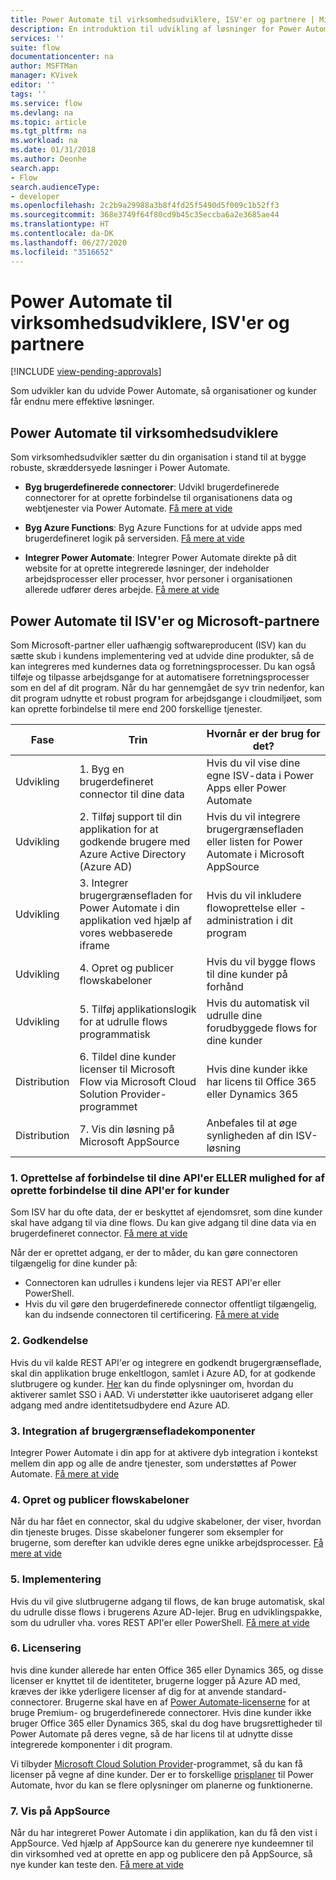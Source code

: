 ```yaml
---
title: Power Automate til virksomhedsudviklere, ISV'er og partnere | Microsoft Docs
description: En introduktion til udvikling af løsninger for Power Automate.
services: ''
suite: flow
documentationcenter: na
author: MSFTMan
manager: KVivek
editor: ''
tags: ''
ms.service: flow
ms.devlang: na
ms.topic: article
ms.tgt_pltfrm: na
ms.workload: na
ms.date: 01/31/2018
ms.author: Deonhe
search.app:
- Flow
search.audienceType:
- developer
ms.openlocfilehash: 2c2b9a29988a3b8f4fd25f5490d5f009c1b52ff3
ms.sourcegitcommit: 368e3749f64f80cd9b45c35eccba6a2e3685ae44
ms.translationtype: HT
ms.contentlocale: da-DK
ms.lasthandoff: 06/27/2020
ms.locfileid: "3516652"
---
```

# <a name="power-automate-for-enterprise-developers-isvs-and-partners"></a>Power Automate til virksomhedsudviklere, ISV'er og partnere
[!INCLUDE [view-pending-approvals](../includes/cc-rebrand.md)]

Som udvikler kan du udvide Power Automate, så organisationer og kunder får endnu mere effektive løsninger.

## <a name="power-automate-for-enterprise-developers"></a>Power Automate til virksomhedsudviklere

Som virksomhedsudvikler sætter du din organisation i stand til at bygge robuste, skræddersyede løsninger i Power Automate.

- **Byg brugerdefinerede connectorer**: Udvikl brugerdefinerede connectorer for at oprette forbindelse til organisationens data og webtjenester via Power Automate. [Få mere at vide](https://docs.microsoft.com/connectors/custom-connectors/)

- **Byg Azure Functions**: Byg Azure Functions for at udvide apps med brugerdefineret logik på serversiden. [Få mere at vide](/azure/azure-functions/app-service-export-api-to-powerapps-and-flow)

- **Integrer Power Automate**: Integrer Power Automate direkte på dit website for at oprette integrerede løsninger, der indeholder arbejdsprocesser eller processer, hvor personer i organisationen allerede udfører deres arbejde. [Få mere at vide](embed-flow-dev.md)

## <a name="power-automate-for-isvs-and-microsoft-partners"></a>Power Automate til ISV'er og Microsoft-partnere

Som Microsoft-partner eller uafhængig softwareproducent (ISV) kan du sætte skub i kundens implementering ved at udvide dine produkter, så de kan integreres med kundernes data og forretningsprocesser. Du kan også tilføje og tilpasse arbejdsgange for at automatisere forretningsprocesser som en del af dit program. Når du har gennemgået de syv trin nedenfor, kan dit program udnytte et robust program for arbejdsgange i cloudmiljøet, som kan oprette forbindelse til mere end 200 forskellige tjenester.

| Fase | Trin | Hvornår er der brug for det? |
| --- | --- | --- |
| Udvikling | 1. Byg en brugerdefineret connector til dine data | Hvis du vil vise dine egne ISV-data i Power Apps eller Power Automate |
| Udvikling | 2. Tilføj support til din applikation for at godkende brugere med Azure Active Directory (Azure AD) | Hvis du vil integrere brugergrænsefladen eller listen for Power Automate i Microsoft AppSource | 
| Udvikling | 3. Integrer brugergrænsefladen for Power Automate i din applikation ved hjælp af vores webbaserede iframe | Hvis du vil inkludere flowoprettelse eller -administration i dit program | 
| Udvikling | 4. Opret og publicer flowskabeloner | Hvis du vil bygge flows til dine kunder på forhånd | 
| Udvikling | 5. Tilføj applikationslogik for at udrulle flows programmatisk | Hvis du automatisk vil udrulle dine forudbyggede flows for dine kunder | 
| Distribution | 6. Tildel dine kunder licenser til Microsoft Flow via Microsoft Cloud Solution Provider-programmet | Hvis dine kunder ikke har licens til Office 365 eller Dynamics 365 |
| Distribution | 7. Vis din løsning på Microsoft AppSource | Anbefales til at øge synligheden af din ISV-løsning |

### <a name="1-connecting-to-your-apis-or-enabling-customers-to-connect-to-your-apis"></a>1. Oprettelse af forbindelse til dine API'er ELLER mulighed for af oprette forbindelse til dine API'er for kunder

Som ISV har du ofte data, der er beskyttet af ejendomsret, som dine kunder skal have adgang til via dine flows. Du kan give adgang til dine data via en brugerdefineret connector. [Få mere at vide](https://docs.microsoft.com/connectors/custom-connectors/)

Når der er oprettet adgang, er der to måder, du kan gøre connectoren tilgængelig for dine kunder på:
- Connectoren kan udrulles i kundens lejer via REST API'er eller PowerShell.
- Hvis du vil gøre den brugerdefinerede connector offentligt tilgængelig, kan du indsende connectoren til certificering. [Få mere at vide](https://docs.microsoft.com/connectors/custom-connectors/submit-certification)

### <a name="2-authentication"></a>2. Godkendelse 

Hvis du vil kalde REST API'er og integrere en godkendt brugergrænseflade, skal din applikation bruge enkeltlogon, samlet i Azure AD, for at godkende slutbrugere og kunder. [Her](https://identity.microsoft.com/) kan du finde oplysninger om, hvordan du aktiverer samlet SSO i AAD. Vi understøtter ikke uautoriseret adgang eller adgang med andre identitetsudbydere end Azure AD. 

### <a name="3-embedding-ui-components"></a>3. Integration af brugergrænsefladekomponenter

Integrer Power Automate i din app for at aktivere dyb integration i kontekst mellem din app og alle de andre tjenester, som understøttes af Power Automate. [Få mere at vide](embed-flow-dev.md)

### <a name="4-create-and-publish-flow-templates"></a>4. Opret og publicer flowskabeloner

Når du har fået en connector, skal du udgive skabeloner, der viser, hvordan din tjeneste bruges. Disse skabeloner fungerer som eksempler for brugerne, som derefter kan udvikle deres egne unikke arbejdsprocesser. [Få mere at vide](../publish-a-template.md)

### <a name="5-deployment"></a>5. Implementering

Hvis du vil give slutbrugerne adgang til flows, de kan bruge automatisk, skal du udrulle disse flows i brugerens Azure AD-lejer. Brug en udviklingspakke, som du udruller vha. vores REST API'er eller PowerShell. [Få mere at vide](https://docs.microsoft.com/powerapps/export-import-packages)

### <a name="6-licensing"></a>6. Licensering

hvis dine kunder allerede har enten Office 365 eller Dynamics 365, og disse licenser er knyttet til de identiteter, brugerne logger på Azure AD med, kræves der ikke yderligere licenser af dig for at anvende standard-connectorer. Brugerne skal have en af [Power Automate-licenserne](https://preview.flow.microsoft.com/pricing/) for at bruge Premium- og brugerdefinerede connectorer. Hvis dine kunder ikke bruger Office 365 eller Dynamics 365, skal du dog have brugsrettigheder til Power Automate på deres vegne, så de har licens til at udnytte disse integrerede komponenter i dit program.

Vi tilbyder [Microsoft Cloud Solution Provider](https://partner.microsoft.com/cloud-solution-provider)-programmet, så du kan få licenser på vegne af dine kunder. Der er to forskellige [prisplaner](https://flow.microsoft.com/pricing/) til Power Automate, hvor du kan se flere oplysninger om planerne og funktionerne.

### <a name="7-list-on-appsource"></a>7. Vis på AppSource

Når du har integreret Power Automate i din applikation, kan du få den vist i AppSource. Ved hjælp af AppSource kan du generere nye kundeemner til din virksomhed ved at oprette en app og publicere den på AppSource, så nye kunder kan teste den. [Få mere at vide](dev-appsource-test-drive.md)
